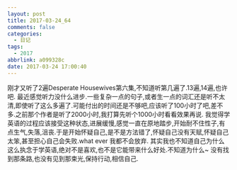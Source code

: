 ```yaml
---
layout: post
title: 2017-03-24_64
comments: false
categories:
  - 日记
tags:
  - 2017
abbrlink: a099328c
date: 2017-03-24 17:00:40
---
```


  刚才又听了2遍Desperate Housewives第六集,不知道听第几遍了.13遍,14遍,也许吧. 最近感觉听力没什么进步.一些复杂一点的句子,或者生一点的词汇还是听不太清,即使听了这么多遍了.可能付出的时间还是不够吧,应该听了100小时了吧,差不多.之前那个作者是听了2000小时,我打算先听个1000小时看看效果再说.
  我觉得学英语的过程应该接受这种状态,进展缓慢,感觉一直在原地踏步,开始耐不住性子,有点生气,失落,沮丧.于是开始怀疑自己,是不是方法错了,怀疑自己没有天赋,怀疑自己太笨,甚至担心自己会失败.what ever 我都不会放弃.
  其实我也不知道自己为什么这么执念于学英语,绝对不是喜欢,也不是它能带来什么好处.不知道为什么~
  没有找到那条路,也没有见到那束光,保持行动,相信自己.
